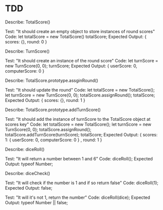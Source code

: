 # TDD

Describe: TotalScore()

Test: "It should create an empty object to store instances of round scores"
Code: let totalScore = new TotalScore()
totalScore;
Expected Output: { scores: {}, round: 0 }

Describe: TurnScore()

Test: "It should create an instance of the round score"
Code: let turnScore = new TurnScore(0, 0);
turnScore;
Expected Output: { userScore: 0, computerScore: 0 }

Describe: TotalScore.prototype.assginRound()

Test: "It should update the round"
Code: let totalScore =  new TotalScore();
let turnScore = new TurnScore(0, 0);
totalScore.assignRound();
totalScore;
Expected Output: { scores: {}, round: 1 }

Describe: TotalScore.prototype.addTurnScore()

Test: "It should add the instance of turnScore to the TotalScore object at scores key"
Code:
let totalScore =  new TotalScore();
let turnScore = new TurnScore(0, 0);
totalScore.assignRound();
totalScore.addTurnScore(turnScore);
totalScore; 
Expected Output: { scores: 1: { userScore: 0, computerScore: 0 }
, round: 1 }

Describe: diceRoll()

Test: "It will return a number between 1 and 6"
Code: diceRoll();
Expected Output: typeof Number;

Describe: diceCheck()

Test: "It will check if the number is 1 and if so return false"
Code: diceRoll(1);
Expected Output: false;

Test: "It will it's not 1, return the number"
Code: diceRoll(dice);
Expected Output: typeof Number || false;